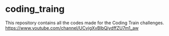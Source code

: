 # coding_traing
 This repository contains all the codes made for the Coding Train challenges. https://www.youtube.com/channel/UCvjgXvBlbQiydffZU7m1_aw
